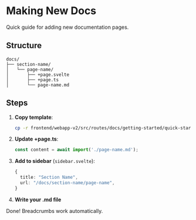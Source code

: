 # Making New Docs

Quick guide for adding new documentation pages.

## Structure

```
docs/
├── section-name/
│   └── page-name/
│       ├── +page.svelte
│       ├── +page.ts
│       └── page-name.md
```

## Steps

1. **Copy template**:
   ```bash
   cp -r frontend/webapp-v2/src/routes/docs/getting-started/quick-start frontend/webapp-v2/src/routes/docs/section-name/page-name
   ```

2. **Update +page.ts**:
   ```typescript
   const content = await import('./page-name.md');
   ```

3. **Add to sidebar** (`sidebar.svelte`):
   ```typescript
   {
     title: "Section Name",
     url: "/docs/section-name/page-name",
   }
   ```

4. **Write your .md file**

Done! Breadcrumbs work automatically. 